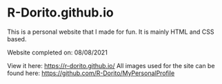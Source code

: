 # R-Dorito.github.io

This is a personal website that I made for fun.
It is mainly HTML and CSS based.



Website completed on: 08/08/2021



View it here:
https://r-dorito.github.io/
All images used for the site can be found here:
https://github.com/R-Dorito/MyPersonalProfile
